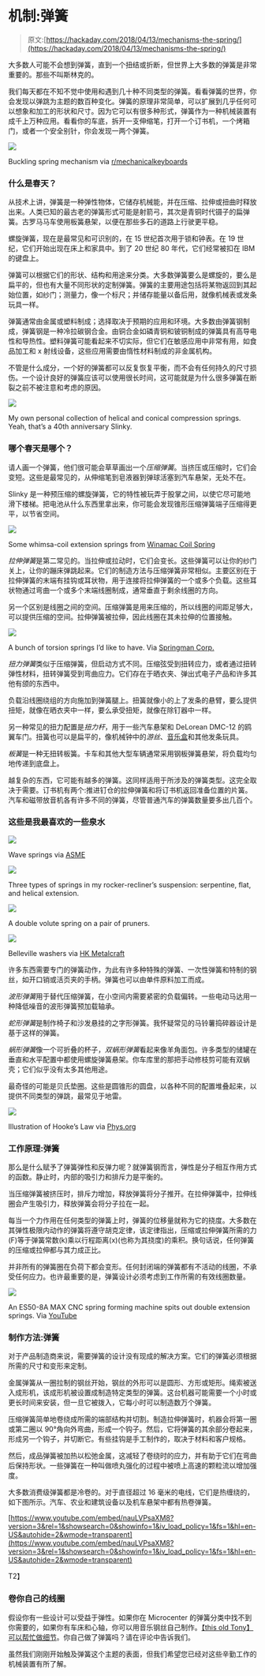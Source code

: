 # 机制:弹簧

> 原文:[https://hackaday.com/2018/04/13/mechanisms-the-spring/](https://hackaday.com/2018/04/13/mechanisms-the-spring/)

大多数人可能不会想到弹簧，直到一个扭结或折断，但世界上大多数的弹簧是非常重要的。那些不叫斯林克的。

我们每天都在不知不觉中使用和遇到几十种不同类型的弹簧。看看弹簧的世界，你会发现以弹跳为主题的数百种变化。弹簧的原理非常简单，可以扩展到几乎任何可以想象和加工的形状和尺寸。因为它可以有很多种形式，弹簧作为一种机械装置有成千上万种应用。看看你的车底，拆开一支伸缩笔，打开一个订书机，一个烤箱门，或者一个安全别针，你会发现一两个弹簧。

[![](../Images/daafe490435d677b81dc20d6a8feb680.png)](https://hackaday.com/wp-content/uploads/2018/03/buckling-spring.gif)

Buckling spring mechanism via [r/mechanicalkeyboards](https://www.reddit.com/r/MechanicalKeyboards/comments/1f2lsh/improved_buckling_spring_animation/)

### 什么是春天？

从技术上讲，弹簧是一种弹性物体，它储存机械能，并在压缩、拉伸或扭曲时释放出来。人类已知的最古老的弹簧形式可能是射箭弓，其次是青铜时代镊子的扁弹簧。古罗马马车使用板簧悬架，以便在那些多石的道路上行驶更平稳。

螺旋弹簧，现在是最常见和可识别的，在 15 世纪首次用于锁和钟表。在 19 世纪，它们开始出现在床上和家具中。到了 20 世纪 80 年代，它们经常被扣在 IBM 的键盘上。

弹簧可以根据它们的形状、结构和用途来分类。大多数弹簧要么是螺旋的，要么是扁平的，但也有大量不同形状的定制弹簧。弹簧的主要用途包括将某物返回到其起始位置，如纱门；测量力，像一个标尺；并储存能量以备后用，就像机械表或发条玩具一样。

弹簧通常由金属或塑料制成；选择取决于预期的应用和环境。大多数由弹簧钢制成，弹簧钢是一种冷拉碳钢合金。由铜合金如磷青铜和铍铜制成的弹簧具有高导电性和导热性。塑料弹簧可能看起来不切实际，但它们在敏感应用中非常有用，如食品加工和 x 射线设备，这些应用需要由惰性材料制成的非金属机构。

不管是什么成分，一个好的弹簧都可以反复恢复平衡，而不会有任何持久的尺寸损伤。一个设计良好的弹簧应该可以使用很长时间，这可能就是为什么很多弹簧在断裂之前不被注意和考虑的原因。

[![](../Images/6939daf21dffcd8f92b3731687f3f017.png)](https://hackaday.com/wp-content/uploads/2018/03/my-compressions.png)

My own personal collection of helical and conical compression springs. Yeah, that’s a 40th anniversary Slinky.

### 哪个春天是哪个？

请人画一个弹簧，他们很可能会草草画出一个*压缩弹簧*。当挤压或压缩时，它们会变短。这些是最常见的，从伸缩笔到皂液器到弹球活塞到汽车悬架，无处不在。

Slinky 是一种预压缩的螺旋弹簧，它的特性被玩弄于股掌之间，以使它尽可能地滑下楼梯。把电池从什么东西里拿出来，你可能会发现锥形压缩弹簧端子压缩得更平，以节省空间。

[![](../Images/e2df94676117ca567c4dff635d41799c.png)](https://hackaday.com/wp-content/uploads/2018/03/whimsa-coils.png)

Some whimsa-coil extension springs from [Winamac Coil Spring](http://www.winamaccoilspring.com/extension-springs/)

*拉伸弹簧*是第二常见的。当拉伸或拉动时，它们会变长。这些弹簧可以让你的纱门关上，让你的蹦床弹跳起来。它们的制造方法与压缩弹簧非常相似。主要区别在于拉伸弹簧的末端有挂钩或耳状物，用于连接将拉伸弹簧的一个或多个负载。这些耳状物通过弯曲一个或多个末端线圈制成，通常垂直于剩余线圈的方向。

另一个区别是线圈之间的空间。压缩弹簧是用来压缩的，所以线圈的间距足够大，可以提供压缩的空间。拉伸弹簧被拉伸，因此线圈在其未拉伸的位置接触。

[![](../Images/a763d619c37d7c2fdaaa2ae035dcd668.png)](https://hackaday.com/wp-content/uploads/2018/03/torsion-springs.jpg)

A bunch of torsion springs I’d like to have. Via [Springman Corp.](http://www.springmancorp.com/torsion-springs.html)

*扭力弹簧*类似于压缩弹簧，但启动方式不同。压缩弦受到扭转应力，或者通过扭转弹性材料，扭转弹簧受到弯曲应力。它们存在于晒衣夹、弹出式电子产品和许多其他有颌的东西中。

负载沿线圈绕组的方向施加到弹簧腿上。扭簧就像小的上了发条的悬臂，要么提供扭矩，就像在晒衣夹中一样，要么承受扭矩，就像在除钉器中一样。

另一种常见的扭力配置是*扭力杆*，用于一些汽车悬架和 DeLorean DMC-12 的鸥翼车门。扭簧也可以是扁平的，像机械钟中的*游丝*、[音乐盒](https://www.youtube.com/watch?v=COty6_oDEkk)和其他发条玩具。

*板簧*是一种无扭转板簧。卡车和其他大型车辆通常采用钢板弹簧悬架，将负载均匀地传递到底盘上。

越复杂的东西，它可能有越多的弹簧。这同样适用于所涉及的弹簧类型。这完全取决于需要。订书机有两个:推进钉仓的拉伸弹簧和将订书机返回准备位置的片簧。汽车和磁带放音机各有许多不同的弹簧，尽管普通汽车的弹簧数量要多出几百个。

### 这些是我最喜欢的一些泉水

[![](../Images/7a030f7934c5949db06431f56beeff37.png)](https://hackaday.com/2018/04/13/mechanisms-the-spring/wave-springs/)

Wave springs via [ASME](https://www.asme.org/engineering-topics/articles/manufacturing-design/wave-springs-have-sprung)

[![](../Images/814b8c814fe9e370a577367634cbc608.png)](https://hackaday.com/2018/04/13/mechanisms-the-spring/rocker-recliner-suspension/)

Three types of springs in my rocker-recliner’s suspension: serpentine, flat, and helical extension.

[![](../Images/b57bd4862a2f78c72d4be9015fcb6b84.png)](https://hackaday.com/2018/04/13/mechanisms-the-spring/double-volute/)

A double volute spring on a pair of pruners.

[![](../Images/d105a6858c3f5e2bd291c19e349ac7d2.png)](https://hackaday.com/2018/04/13/mechanisms-the-spring/belleville-washers/)

Belleville washers via [HK Metalcraft](https://www.hkmetalcraft.com/washers/histakspringpakwashers/)

许多东西需要专门的弹簧动作，为此有许多种特殊的弹簧、一次性弹簧和特制的钢丝，如开口销或活页夹的手柄。弹簧也可以由单件原料加工而成。

*波形弹簧*用于替代压缩弹簧，在小空间内需要紧密的负载偏转。一些电动马达用一种降低噪音的波形弹簧预加载轴承。

*蛇形弹簧*是制作椅子和沙发悬挂的之字形弹簧。我怀疑常见的马铃薯捣碎器设计是基于这样的弹簧。

*蜗形弹簧*像一个可折叠的杯子，*双蜗形弹簧*看起来像羊角面包。许多类型的储罐在垂直和水平配置中都使用螺旋弹簧悬架。你车库里的那把手动修枝剪可能有双蜗壳；它们似乎没有太多其他用途。

最奇怪的可能是贝氏垫圈。这些是圆锥形的圆盘，以各种不同的配置堆叠起来，以提供不同类型的弹跳，最常见于地雷。

[![](../Images/451496a222f241afea2b33c68e8fdf37.png)](https://hackaday.com/wp-content/uploads/2018/03/hookes-law.jpg)

Illustration of Hooke’s Law via [Phys.org](https://phys.org/news/2015-02-law.html)

### 工作原理:弹簧

那么是什么赋予了弹簧弹性和反弹力呢？就弹簧钢而言，弹性是分子相互作用方式的函数。静止时，内部的吸引力和排斥力是平衡的。

当压缩弹簧被挤压时，排斥力增加，释放弹簧将分子推开。在拉伸弹簧中，拉伸线圈会产生吸引力，释放弹簧会将分子拉在一起。

每当一个力作用在任何类型的弹簧上时，弹簧的位移量就称为它的挠度。大多数在其弹性极限内动作的弹簧将遵守胡克定律，该定律指出，压缩或拉伸弹簧所需的力(F)等于弹簧常数(k)乘以行程距离(x)(也称为其挠度)的乘积。换句话说，任何弹簧的压缩或拉伸都与其力成正比。

并非所有的弹簧圈在负荷下都会变形。任何封闭端的弹簧都有不活动的线圈，不承受任何应力。也许最重要的是，弹簧设计必须考虑到工作所需的有效线圈数量。

[![](../Images/cb6b4b8433ac7436723531a1067fe625.png)](https://hackaday.com/wp-content/uploads/2018/03/spring-forming.gif)

An ES50-8A MAX CNC spring forming machine spits out double extension springs. Via [YouTube](https://www.youtube.com/watch?v=OzTxzI_Hjrs)

### 制作方法:弹簧

对于产品制造商来说，需要弹簧的设计没有现成的解决方案。它们的弹簧必须根据所需的尺寸和变形来定制。

金属弹簧从一圈拉制的钢丝开始，钢丝的外形可以是圆形、方形或矩形。绳索被送入成形机，该成形机被设置成制造特定类型的弹簧。这台机器可能需要一个小时或更长时间来安装，但一旦它被拨入，它每小时可以制造数万个弹簧。

压缩弹簧简单地卷绕成所需的端部结构并切割。制造拉伸弹簧时，机器会将第一圈或第二圈以 90°角向外弯曲，形成一个钩子。然后，它将弹簧的其余部分卷起来，形成另一个钩子，并切断它。有些挂钩是手工制作的，取决于材料和客户规格。

然后，成品弹簧被加热以松弛金属，这减轻了卷绕时的应力，并有助于它们在弯曲后保持形状。一些弹簧在一种叫做喷丸强化的过程中被喷上高速的颗粒流以增加强度。

大多数消费级弹簧都是冷卷的。对于直径超过 16 毫米的电线，它们是热缠绕的，如下图所示。汽车、农业和建筑设备以及机车悬架中都有热卷弹簧。

 [https://www.youtube.com/embed/nauLVPsaXM8?version=3&rel=1&showsearch=0&showinfo=1&iv_load_policy=1&fs=1&hl=en-US&autohide=2&wmode=transparent](https://www.youtube.com/embed/nauLVPsaXM8?version=3&rel=1&showsearch=0&showinfo=1&iv_load_policy=1&fs=1&hl=en-US&autohide=2&wmode=transparent)

T2】

### 卷你自己的线圈

假设你有一些设计可以受益于弹性。如果你在 Microcenter 的弹簧分类中找不到你需要的，如果你有车床和心轴，你可以用音乐钢丝自己制作。[【this old Tony】可以帮忙做细节](https://www.youtube.com/watch?v=jAawhg6JtyY)。你自己做了弹簧吗？请在评论中告诉我们。

虽然我们刚刚开始触及弹簧这个主题的表面，但我们希望您已经对这些辛勤工作的机械装置有所了解。